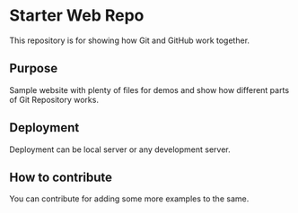 # Starter Web Repo

This repository is for showing how Git and GitHub work together.

## Purpose

Sample website with plenty of files for demos and show how different parts of Git Repository works.

## Deployment

Deployment can be local server or any development server.

## How to contribute

You can contribute for adding some more examples to the same.
